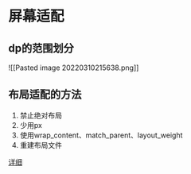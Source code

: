 # 屏幕适配

## dp的范围划分

![[Pasted image 20220310215638.png]]

## 布局适配的方法
1. 禁止绝对布局
2. 少用px
3. 使用wrap_content、match_parent、layout_weight
4. 重建布局文件



[详细](https://blog.csdn.net/lmj623565791/article/details/45460089)